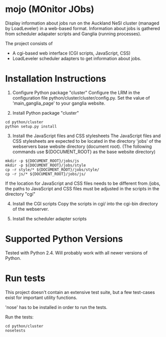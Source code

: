 mojo (MOnitor JObs)
===

Display information about jobs run on the Auckland NeSI cluster (managed by LoadLeveler) in a web-based format.
Information about jobs is gathered from scheduler adapater scripts and Ganglia (running processes).

The project consists of

* A cgi-based web interface (CGI scripts, JavaScript, CSS)
* LoadLeveler scheduler adapters to get information about jobs.


Installation Instructions
===

1. Configure Python package "cluster"
Configure the LRM in the configuration file python/cluster/cluster/config.py.
Set the value of 'main_ganglia_page' to your ganglia website.  

2. Install Python package "cluster"   
  ```
  cd python/cluster
  python setup.py install
  ```  

3. Install the JavaScript files and CSS stylesheets
The JavaScript files and CSS stylesheets are expected to be located in the directory 'jobs' of the webservers
base website directory (document root).
(The following commands use ${DOCUMENT_ROOT} as the base website directory)  
  ```
  mkdir -p ${DOCUMENT_ROOT}/jobs/js 
  mkdir -p ${DOCUMENT_ROOT}/jobs/style
  cp -r style/* ${DOCUMENT_ROOT}/jobs/style/
  cp -r js/* ${DOCUMENT_ROOT}/jobs/js/ 
  ```  
If the location for JavaScript and CSS files needs to be different from /jobs, the paths to JavaScript and CSS files
must be adjusted in the scripts in the directory "cgi"

4. Install the CGI scripts
Copy the scripts in cgi/ into the cgi-bin directory of the webserver.  

5. Install the scheduler adapter scripts 


Supported Python Versions
===

Tested with Python 2.4. Will probably work with all newer versions of Python.


Run tests
=========

This project doesn't contain an extensive test suite, but a few test-cases exist for important utility functions.

'nose' has to be installed in order to run the tests.

Run the tests:

```
cd python/cluster
nosetests
```
